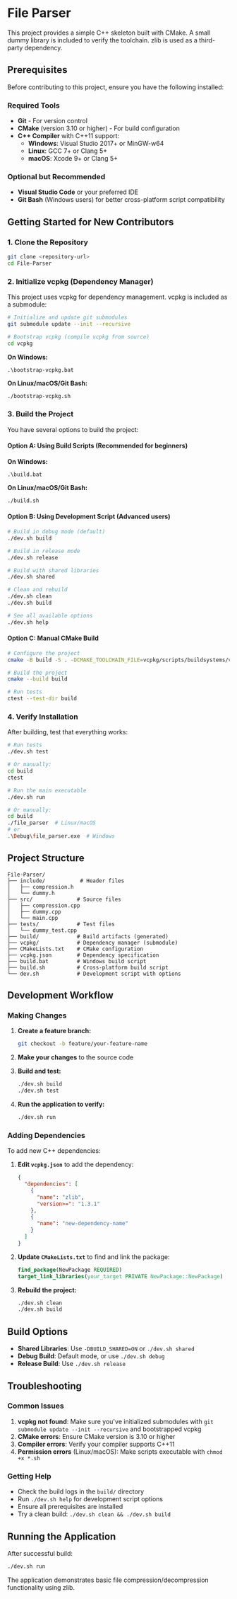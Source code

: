 # File Parser

This project provides a simple C++ skeleton built with CMake. A small dummy library is included to verify the toolchain. zlib is used as a third-party dependency.

## Prerequisites

Before contributing to this project, ensure you have the following installed:

### Required Tools
- **Git** - For version control
- **CMake** (version 3.10 or higher) - For build configuration
- **C++ Compiler** with C++11 support:
  - **Windows**: Visual Studio 2017+ or MinGW-w64
  - **Linux**: GCC 7+ or Clang 5+
  - **macOS**: Xcode 9+ or Clang 5+

### Optional but Recommended
- **Visual Studio Code** or your preferred IDE
- **Git Bash** (Windows users) for better cross-platform script compatibility

## Getting Started for New Contributors

### 1. Clone the Repository

```bash
git clone <repository-url>
cd File-Parser
```

### 2. Initialize vcpkg (Dependency Manager)

This project uses vcpkg for dependency management. vcpkg is included as a submodule:

```bash
# Initialize and update git submodules
git submodule update --init --recursive

# Bootstrap vcpkg (compile vcpkg from source)
cd vcpkg
```

**On Windows:**
```batch
.\bootstrap-vcpkg.bat
```

**On Linux/macOS/Git Bash:**
```bash
./bootstrap-vcpkg.sh
```

### 3. Build the Project

You have several options to build the project:

#### Option A: Using Build Scripts (Recommended for beginners)

**On Windows:**
```batch
.\build.bat
```

**On Linux/macOS/Git Bash:**
```bash
./build.sh
```

#### Option B: Using Development Script (Advanced users)

```bash
# Build in debug mode (default)
./dev.sh build

# Build in release mode
./dev.sh release

# Build with shared libraries
./dev.sh shared

# Clean and rebuild
./dev.sh clean
./dev.sh build

# See all available options
./dev.sh help
```

#### Option C: Manual CMake Build

```bash
# Configure the project
cmake -B build -S . -DCMAKE_TOOLCHAIN_FILE=vcpkg/scripts/buildsystems/vcpkg.cmake

# Build the project
cmake --build build

# Run tests
ctest --test-dir build
```

### 4. Verify Installation

After building, test that everything works:

```bash
# Run tests
./dev.sh test

# Or manually:
cd build
ctest

# Run the main executable
./dev.sh run

# Or manually:
cd build
./file_parser  # Linux/macOS
# or
.\Debug\file_parser.exe  # Windows
```

## Project Structure

```
File-Parser/
├── include/           # Header files
│   ├── compression.h
│   └── dummy.h
├── src/              # Source files
│   ├── compression.cpp
│   ├── dummy.cpp
│   └── main.cpp
├── tests/            # Test files
│   └── dummy_test.cpp
├── build/            # Build artifacts (generated)
├── vcpkg/            # Dependency manager (submodule)
├── CMakeLists.txt    # CMake configuration
├── vcpkg.json        # Dependency specification
├── build.bat         # Windows build script
├── build.sh          # Cross-platform build script
└── dev.sh            # Development script with options
```

## Development Workflow

### Making Changes

1. **Create a feature branch:**
   ```bash
   git checkout -b feature/your-feature-name
   ```

2. **Make your changes** to the source code

3. **Build and test:**
   ```bash
   ./dev.sh build
   ./dev.sh test
   ```

4. **Run the application to verify:**
   ```bash
   ./dev.sh run
   ```

### Adding Dependencies

To add new C++ dependencies:

1. **Edit `vcpkg.json`** to add the dependency:
   ```json
   {
     "dependencies": [
       {
         "name": "zlib",
         "version>=": "1.3.1"
       },
       {
         "name": "new-dependency-name"
       }
     ]
   }
   ```

2. **Update `CMakeLists.txt`** to find and link the package:
   ```cmake
   find_package(NewPackage REQUIRED)
   target_link_libraries(your_target PRIVATE NewPackage::NewPackage)
   ```

3. **Rebuild the project:**
   ```bash
   ./dev.sh clean
   ./dev.sh build
   ```

## Build Options

- **Shared Libraries**: Use `-DBUILD_SHARED=ON` or `./dev.sh shared`
- **Debug Build**: Default mode, or use `./dev.sh debug`
- **Release Build**: Use `./dev.sh release`

## Troubleshooting

### Common Issues

1. **vcpkg not found**: Make sure you've initialized submodules with `git submodule update --init --recursive` and bootstrapped vcpkg
2. **CMake errors**: Ensure CMake version is 3.10 or higher
3. **Compiler errors**: Verify your compiler supports C++11
4. **Permission errors** (Linux/macOS): Make scripts executable with `chmod +x *.sh`

### Getting Help

- Check the build logs in the `build/` directory
- Run `./dev.sh help` for development script options
- Ensure all prerequisites are installed
- Try a clean build: `./dev.sh clean && ./dev.sh build`

## Running the Application

After successful build:

```bash
./dev.sh run
```

The application demonstrates basic file compression/decompression functionality using zlib.
